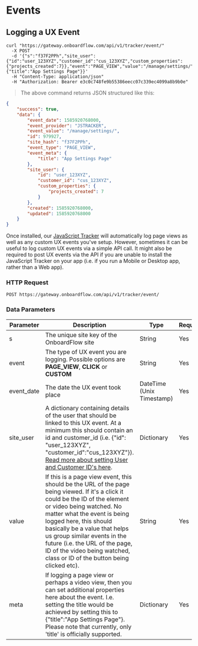# Events

## Logging a UX Event

```shell
curl "https://gateway.onboardflow.com/api/v1/tracker/event/"
  -X POST
  -d '{"s":"f37F2PPh","site_user":{"id":"user_123XYZ","customer_id":"cus_123XYZ","custom_properties":{"projects_created":7}},"event":"PAGE_VIEW","value":"/manage/settings/","meta":{"title":"App Settings Page"}}'
  -H "Content-Type: application/json"
  -H "Authorization: Bearer e3c0c748fe9b55386eecc07c339ec4099a8b9b0e"
```

> The above command returns JSON structured like this:

```json
{
    "success": true,
    "data": {
        "event_date": 1585920768000,
        "event_provider": "JSTRACKER",
        "event_value": "/manage/settings/",
        "id": 979927,
        "site_hash": "f37F2PPh",
        "event_type": "PAGE_VIEW",
        "event_meta": {
            "title": "App Settings Page"
        },
        "site_user": {
            "id": "user_123XYZ",
            "customer_id": "cus_123XYZ",
            "custom_properties": {
                "projects_created": 7
            }
        },
        "created": 1585920768000,
        "updated": 1585920768000
    }
}
```

Once installed, our [JavaScript Tracker](https://onboardflow.com/quick-launch/?path=/settings/tracker/install/) will automatically log page views as well as any custom UX events you've setup. However, sometimes it can be useful to log custom UX events via a simple API call. It might also be required to post UX events via the API if you are unable to install the JavaScript Tracker on your app (i.e. if you run a Mobile or Desktop app, rather than a Web app).


### HTTP Request

`POST https://gateway.onboardflow.com/api/v1/tracker/event/`

### Data Parameters

Parameter | Description | Type | Required
--------- | ----------- | ---- | --------
s | The unique site key of the OnboardFlow site | String | Yes
event | The type of UX event you are logging. Possible options are **PAGE_VIEW**, **CLICK** or **CUSTOM** | String | Yes
event_date | The date the UX event took place | DateTime (Unix Timestamp) | Yes
site_user | A dictionary containing details of the user that should be linked to this UX event. At a minimum this should contain an id and customer_id (i.e. {"id": "user_123XYZ", "customer_id":"cus_123XYZ"}). [Read more about setting User and Customer ID's here](https://help.onboardflow.com/article/10-identify-your-user). | Dictionary | Yes
value | If this is a page view event, this should be the URL of the page being viewed. If it's a click it could be the ID of the element or video being watched. No matter what the event is being logged here, this should basically be a value that helps us group similar events in the future (i.e. the URL of the page, ID of the video being watched, class or ID of the button being clicked etc).  | String | Yes
meta | If logging a page view or perhaps a video view, then you can set additional properties here about the event. I.e. setting the title would be achieved by setting this to {"title":"App Settings Page"}. Please note that currently, only 'title' is officially supported. | Dictionary | Yes
